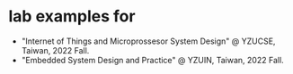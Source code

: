 # lab examples for
- "Internet of Things and Microprossesor System Design" @ YZUCSE, Taiwan, 2022 Fall.
- "Embedded System Design and Practice" @ YZUIN, Taiwan, 2022 Fall.
